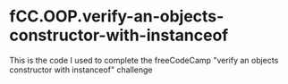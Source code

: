 # fCC.OOP.verify-an-objects-constructor-with-instanceof
This is the code I used to complete the freeCodeCamp "verify an objects constructor with instanceof" challenge

